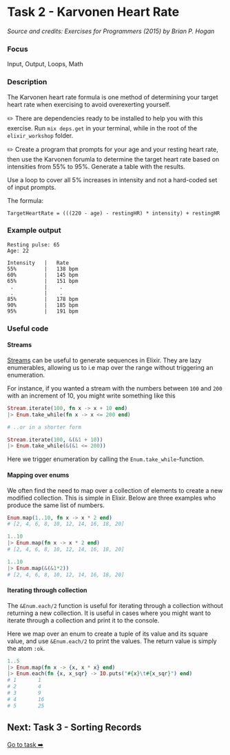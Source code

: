# Task 2 - Karvonen Heart Rate

_Source and credits: Exercises for Programmers (2015) by Brian P. Hogan_

### Focus

Input, Output, Loops, Math

### Description

The Karvonen heart rate formula is one method of determining your target heart rate when exercising to avoid overexerting yourself.

:pencil2: There are dependencies ready to be installed to help you with this exercise. Run `mix deps.get` in your terminal, while in the root of the `elixir_workshop` folder.  

:pencil2: Create a program that prompts for your age and your resting heart rate, then use the Karvonen forumla to determine the target heart rate based on intensities from 55% to 95%. Generate a table with the results.

Use a loop to cover all 5% increases in intensity and not a hard-coded set of input prompts.

The formula:

```
TargetHeartRate = (((220 - age) - restingHR) * intensity) + restingHR
```

### Example output

```
Resting pulse: 65
Age: 22

Intensity   |   Rate
55%         |   138 bpm
60%         |   145 bpm
65%         |   151 bpm
 .          |    .
 .          |    .
85%         |   178 bpm
90%         |   185 bpm
95%         |   191 bpm
```

### Useful code
#### Streams
[Streams](https://hexdocs.pm/elixir/Stream.html) can be useful to generate sequences in Elixir. They are lazy enumerables, allowing us to i.e map over the range without triggering an enumeration. 

For instance, if you wanted a stream with the numbers between `100` and `200` with an increment of 10, you might write something like this

```elixir
Stream.iterate(100, fn x -> x + 10 end)
|> Enum.take_while(fn x -> x <= 200 end)

# ..or in a shorter form

Stream.iterate(100, &(&1 + 10))
|> Enum.take_while(&(&1 <= 200))
```
Here we trigger enumeration by calling the `Enum.take_while`-function.

#### Mapping over enums

We often find the need to map over a collection of elements to create a new modified collection. This is simple in Elixir. Below are three examples who produce the same list of numbers.

```elixir
Enum.map(1..10, fn x -> x * 2 end)
# [2, 4, 6, 8, 10, 12, 14, 16, 18, 20]

1..10
|> Enum.map(fn x -> x * 2 end)
# [2, 4, 6, 8, 10, 12, 14, 16, 18, 20]

1..10
|> Enum.map(&(&1*2))
# [2, 4, 6, 8, 10, 12, 14, 16, 18, 20]
```

#### Iterating through collection

The `&Enum.each/2` function is useful for iterating through a collection without returning a new collection. It is useful in cases where you might want to iterate through a collection and print it to the console.

Here we map over an enum to create a tuple of its value and its square value, and use `&Enum.each/2` to print the values. The return value is simply the atom `:ok`.
```elixir
1..5
|> Enum.map(fn x -> {x, x * x} end)
|> Enum.each(fn {x, x_sqr} -> IO.puts("#{x}\t#{x_sqr}") end)
# 1       1
# 2       4
# 3       9
# 4       16
# 5       25
```

## Next: Task 3 - Sorting Records

[Go to task :arrow_right:](./exercise_3.md)